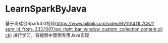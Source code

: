 # LearnSparkByJava
基于尚硅谷Spark3.0视频(https://www.bilibili.com/video/BV11A411L7CK/?spm_id_from=333.1007.top_right_bar_window_custom_collection.content.click)
进行学习，将视频中案例专用Java实现
